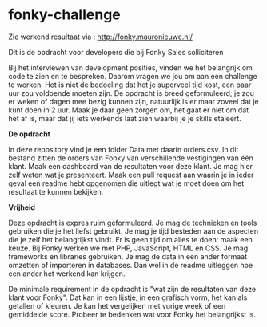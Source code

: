 # fonky-challenge

Zie werkend resultaat via : http://fonky.mauronieuwe.nl/

Dit is de opdracht voor developers die bij Fonky Sales solliciteren

Bij het interviewen van development posities, vinden we het belangrijk om code te zien en te bespreken. Daarom vragen we jou om aan een challenge te werken. Het is niet de bedoeling dat het je superveel tijd kost, een paar uur zou voldoende moeten zijn. De opdracht is breed geformuleerd; je zou er weken of dagen mee bezig kunnen zijn, natuurlijk is er maar zoveel dat je kunt doen in 2 uur. Maak je daar geen zorgen om, het gaat er niet om dat het af is, maar dat jij iets werkends laat zien waarbij je je skills etaleert. 

**De opdracht**

In deze repository vind je een folder Data met daarin orders.csv. In dit bestand zitten de orders van Fonky van verschillende vestigingen van één klant.
Maak een dashboard van de resultaten voor deze klant. Je mag hier zelf weten wat je presenteert. 
Maak een pull request aan waarin je in ieder geval een readme hebt opgenomen die uitlegt wat je moet doen om het resultaat te kunnen bekijken.

**Vrijheid**

Deze opdracht is expres ruim geformuleerd. Je mag de technieken en tools gebruiken die je het liefst gebruikt. Je mag je tijd besteden aan de aspecten die je zelf het belangrijkst vindt. Er is geen tijd om alles te doen: maak een keuze. Bij Fonky werken we met PHP, JavaScript, HTML en CSS. Je mag frameworks en libraries gebruiken. Je mag de data in een ander formaat omzetten of importeren in databases. Dan wel in de readme uitleggen hoe een ander het werkend kan krijgen. 
 
De minimale requirement in de opdracht is "wat zijn de resultaten van deze klant voor Fonky". Dat kan in een lijstje, in een grafisch vorm, het kan als getallen of kleuren. Je kan het vergelijken met vorige week of een gemiddelde score. Probeer te bedenken wat voor Fonky het belangrijkst is. 
